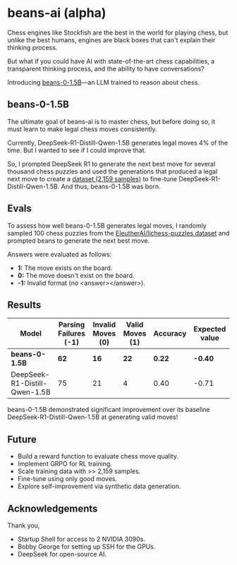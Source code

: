 # beans-ai (alpha)

Chess engines like Stockfish are the best in the world for playing chess, but unlike the best humans, engines are black boxes that can't explain their thinking process.

But what if you could have AI with state-of-the-art chess capabilities, a transparent thinking process, and the ability to have conversations?

Introducing [beans-0-1.5B](https://huggingface.co/sshkeda/beans-0-1.5B)—an LLM trained to reason about chess. 

## beans-0-1.5B 

The ultimate goal of beans-ai is to master chess, but before doing so, it must learn to make legal chess moves consistently.

Currently, DeepSeek-R1-Distill-Qwen-1.5B generates legal moves 4% of the time. But I wanted to see if I could improve that.

So, I prompted DeepSeek R1 to generate the next best move for several thousand chess puzzles and used the generations that produced a legal next move to create a [dataset (2,159 samples)](https://huggingface.co/datasets/sshkeda/beans-0-dataset.json) to fine-tune DeepSeek-R1-Distill-Qwen-1.5B. And thus, beans-0-1.5B was born.

## Evals

To assess how well beans-0-1.5B generates legal moves, I randomly sampled 100 chess puzzles from the [EleutherAI/lichess-puzzles dataset](https://huggingface.co/datasets/EleutherAI/lichess-puzzles) and prompted beans to generate the next best move.

Answers were evaluated as follows:

- **1:** The move exists on the board.
- **0:** The move doesn't exist on the board.
- **-1:** Invalid format (no \<answer>\</answer>).

## Results

| Model                               | Parsing Failures (-1) | Invalid Moves (0) | Valid Moves (1) | Accuracy | Expected value |
|-------------------------------------|-----------------------|-------------------|-----------------|----------|----------------|
| **beans-0-1.5B**                    | **62**                | **16**            | **22**          | **0.22** | **-0.40**      |
| DeepSeek-R1-Distill-Qwen-1.5B       | 75                    | 21                | 4               | 0.40     | -0.71          |

beans-0-1.5B demonstrated significant improvement over its baseline DeepSeek-R1-Distill-Qwen-1.5B at generating valid moves!

## Future

- Build a reward function to evaluate chess move quality.
- Implement GRPO for RL training.
- Scale training data with >> 2,159 samples.
- Fine-tune using only good moves.
- Explore self-improvement via synthetic data generation.

## Acknowledgements

Thank you,
- Startup Shell for access to 2 NVIDIA 3090s.
- Bobby George for setting up SSH for the GPUs.
- DeepSeek for open-source AI.
